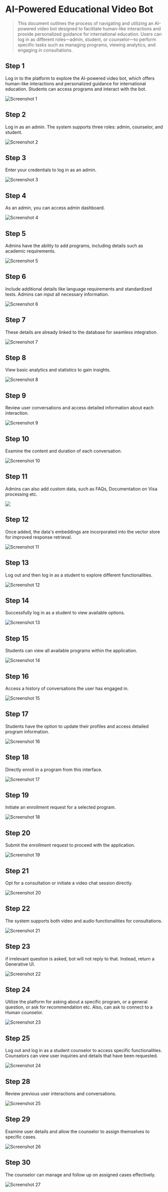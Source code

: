 # AI-Powered Educational Video Bot

> This document outlines the process of navigating and utilizing an AI-powered video bot designed to facilitate human-like interactions and provide personalized guidance for international education. Users can log in as different roles—admin, student, or counselor—to perform specific tasks such as managing programs, viewing analytics, and engaging in consultations.

## Step 1

Log in to the platform to explore the AI-powered video bot, which offers human-like interactions and personalized guidance for international education. Students can access programs and interact with the bot.

![Screenshot 1](images/image1.jpg)

## Step 2

Log in as an admin. The system supports three roles: admin, counselor, and student.

![Screenshot 2](images/image2.jpg)

## Step 3

Enter your credentials to log in as an admin.

![Screenshot 3](images/image3.jpg)

## Step 4

As an admin, you can access admin dashboard.

![Screenshot 4](images/image4.jpg)

## Step 5

Admins have the ability to add programs, including details such as academic requirements.

![Screenshot 5](images/image5.jpg)

## Step 6

Include additional details like language requirements and standardized tests. Admins can input all necessary information.

![Screenshot 6](images/image6.jpg)

## Step 7

These details are already linked to the database for seamless integration.

![Screenshot 7](images/image7.jpg)

## Step 8

View basic analytics and statistics to gain insights.

![Screenshot 8](images/image8.jpg)

## Step 9

Review user conversations and access detailed information about each interaction.

![Screenshot 9](images/image9.jpg)

## Step 10

Examine the content and duration of each conversation.

![Screenshot 10](images/image10.jpg)

## Step 11

Admins can also add custom data, such as FAQs, Documentation on Visa processing etc.

![](blob:https://app.trupeer.ai/3449299b-7bf2-4b16-8057-f2d4de39f774)

## Step 12

Once added, the data's embeddings are incorporated into the vector store for improved response retrieval.

![Screenshot 11](images/image11.jpg)

## Step 13

Log out and then log in as a student to explore different functionalities.

![Screenshot 12](images/image12.jpg)

## Step 14

Successfully log in as a student to view available options.

![Screenshot 13](images/image13.jpg)

## Step 15

Students can view all available programs within the application.

![Screenshot 14](images/image14.jpg)

## Step 16

Access a history of conversations the user has engaged in.

![Screenshot 15](images/image15.jpg)

## Step 17

Students have the option to update their profiles and access detailed program information.

![Screenshot 16](images/image16.jpg)

## Step 18

Directly enroll in a program from this interface.

![Screenshot 17](images/image17.jpg)

## Step 19

Initiate an enrollment request for a selected program.

![Screenshot 18](images/image18.jpg)

## Step 20

Submit the enrollment request to proceed with the application.

![Screenshot 19](images/image19.jpg)

## Step 21

Opt for a consultation or initiate a video chat session directly.

![Screenshot 20](images/image20.jpg)

## Step 22

The system supports both video and audio functionalities for consultations.

![Screenshot 21](images/image21.jpg)

## Step 23

if irrelevant question is asked, bot will not reply to that. Instead, return a Generative UI.

![Screenshot 22](images/image22.jpg)

## Step 24

Utilize the platform for asking about a specific program, or a general question, or ask for recommendation etc. Also, can ask to connect to a Human counselor.

![Screenshot 23](images/image23.jpg)

## Step 25

Log out and log in as a student counselor to access specific functionalities. Counselors can view user inquiries and details that have been requested.

![Screenshot 24](images/image24.jpg)

## Step 28

Review previous user interactions and conversations.

![Screenshot 25](images/image25.jpg)

## Step 29

Examine user details and allow the counselor to assign themselves to specific cases.

![Screenshot 26](images/image26.jpg)

## Step 30

The counselor can manage and follow up on assigned cases effectively.

![Screenshot 27](images/image27.jpg)